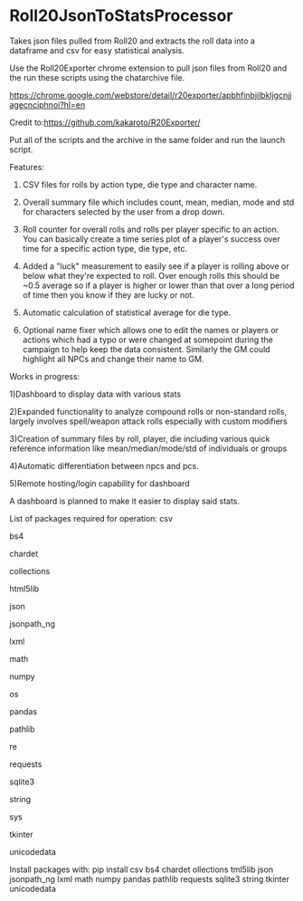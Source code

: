 # Roll20JsonToStatsProcessor
Takes json files pulled from Roll20 and extracts the roll data into a dataframe and csv for easy statistical analysis. 

Use the Roll20Exporter chrome extension to pull json files from Roll20 and the run these scripts using the chatarchive file.

https://chrome.google.com/webstore/detail/r20exporter/apbhfinbjilbkljgcnjjagecnciphnoi?hl=en

Credit to:https://github.com/kakaroto/R20Exporter/

Put all of the scripts and the archive in the same folder and run the launch script.

Features: 
1) CSV files for rolls by action type, die type and character name. 

2) Overall summary file which includes count, mean, median, mode and std for characters selected by the user from a drop down.

3) Roll counter for overall rolls and rolls per player specific to an action. You can basically create a time series plot of a player's success over time for a specific action type, die type, etc. 

4) Added a "luck" measurement to easily see if a player is rolling above or below what they're expected to roll. Over enough rolls this should be ~0.5 average so if a player is higher or lower than that over a long period of time then you know if they are lucky or not.

5) Automatic calculation of statistical average for die type. 

6) Optional name fixer which allows one to edit the names or players or actions which had a typo or were changed at somepoint during the campaign to help keep the data consistent. Similarly the GM could highlight all NPCs and change their name to GM. 


Works in progress:

1)Dashboard to display data with various stats

2)Expanded functionality to analyze compound rolls or non-standard rolls, largely involves spell/weapon attack rolls especially with custom modifiers

3)Creation of summary files by roll, player, die including various quick reference information like mean/median/mode/std of individuals or groups

4)Automatic differentiation between npcs and pcs. 

5)Remote hosting/login capability for dashboard


A dashboard is planned to make it easier to display said stats.

List of packages required for operation:
 csv
 
 bs4 
 
 chardet
 
 collections 
 
 html5lib
 
 json
 
 jsonpath_ng
 
 lxml
 
 math
 
 numpy  
 
 os
 
 pandas 
 
 pathlib
 
 re
 
 requests
 
 sqlite3
 
 string
 
 sys
 
 tkinter  
 
 unicodedata

Install packages with: pip install csv bs4 chardet ollections tml5lib json jsonpath_ng lxml math numpy pandas pathlib requests sqlite3 string tkinter unicodedata
